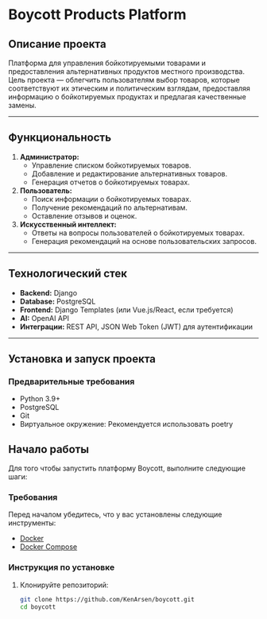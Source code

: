 # Boycott Products Platform

## Описание проекта

Платформа для управления бойкотируемыми товарами и предоставления альтернативных продуктов местного производства. Цель
проекта — облегчить пользователям выбор товаров, которые соответствуют их этическим и политическим взглядам,
предоставляя информацию о бойкотируемых продуктах и предлагая качественные замены.

---

## Функциональность

1. **Администратор:**
    - Управление списком бойкотируемых товаров.
    - Добавление и редактирование альтернативных товаров.
    - Генерация отчетов о бойкотируемых товарах.
2. **Пользователь:**
    - Поиск информации о бойкотируемых товарах.
    - Получение рекомендаций по альтернативам.
    - Оставление отзывов и оценок.
3. **Искусственный интеллект:**
    - Ответы на вопросы пользователей о бойкотируемых товарах.
    - Генерация рекомендаций на основе пользовательских запросов.

---

## Технологический стек

- **Backend:** Django
- **Database:** PostgreSQL
- **Frontend:** Django Templates (или Vue.js/React, если требуется)
- **AI:** OpenAI API
- **Интеграции:** REST API, JSON Web Token (JWT) для аутентификации

---

## Установка и запуск проекта

### Предварительные требования

- Python 3.9+
- PostgreSQL
- Git
- Виртуальное окружение: Рекомендуется использовать poetry

## Начало работы

Для того чтобы запустить платформу Boycott, выполните следующие шаги:

### Требования

Перед началом убедитесь, что у вас установлены следующие инструменты:

- [Docker](https://www.docker.com/products/docker-desktop)
- [Docker Compose](https://docs.docker.com/compose/install/)

### Инструкция по установке

1. Клонируйте репозиторий:
   ```bash
   git clone https://github.com/KenArsen/boycott.git
   cd boycott
   ```